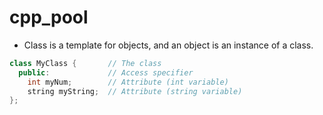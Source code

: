 # cpp_pool

* Class is a template for objects, and an object is an instance of a class.

```cpp
class MyClass {       // The class
  public:             // Access specifier
    int myNum;        // Attribute (int variable)
    string myString;  // Attribute (string variable)
};
```

